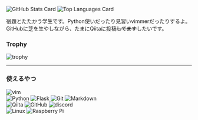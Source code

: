 ![GitHub Stats Card](https://github-readme-stats.vercel.app/api?username=4513ECHO&show_icons=true)
![Top Languages Card](https://github-readme-stats.vercel.app/api/top-langs/?username=4513ECHO)

宿題とたたかう学生です。Python使いだったり見習いvimmerだったりするよ。
GitHubに芝を生やしながら、たまにQiitaに投稿~~してます~~したいです。

### Trophy

![trophy](https://github-profile-trophy.vercel.app/?username=4513ECHO)

- - - 

### 使えるやつ

![vim](https://img.shields.io/badge/-vim-019733.svg?style=for-the-badge&logo=vim) <br>
![Python](https://img.shields.io/badge/-Python-F0E113.svg?style=for-the-badge&logo=python)
![Flask](https://img.shields.io/badge/-Flask-000000.svg?style=for-the-badge&logo=flask)
![Git](https://img.shields.io/badge/-Git-F09432.svg?style=for-the-badge&logo=git)
![Markdown](https://img.shields.io/badge/-Markdown-000000.svg?style=for-the-badge&logo=markdown) <br>
![Qiita](https://img.shields.io/badge/-Qiita-8C8C8C.svg?style=for-the-badge&logo=qiita)
![GitHub](https://img.shields.io/badge/-GitHub-181717.svg?style=for-the-badge&logo=github)
![discord](https://img.shields.io/badge/-discord-6B6B6B.svg?style=for-the-badge&logo=discord) <br>
![Linux](https://img.shields.io/badge/-Linux-FC8923.svg?style=for-the-badge&logo=linux)
![Raspberry Pi](https://img.shields.io/badge/-Raspberrypi-C51A4A.svg?style=for-the-badge&logo=raspberrypi)

